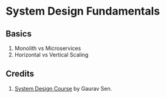 # System Design Fundamentals

## Basics

1. Monolith vs Microservices
2. Horizontal vs Vertical Scaling

## Credits

1. [System Design Course](https://interviewready.io/learn/system-design-course) by Gaurav Sen.
